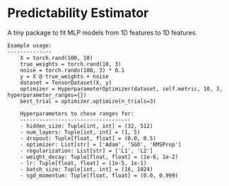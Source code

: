 # Predictability Estimator

A tiny package to fit MLP models from 1D features to 1D features. 

    Example usage:
    --------------
        X = torch.rand(100, 10) 
        true_weights = torch.rand(10, 3)
        noise = torch.randn(100, 3) * 0.1
        y = X @ true_weights + noise 
        dataset = TensorDataset(X, y)
        optimizer = HyperparameterOptimizer(dataset, self.metric, 10, 3, hyperparameter_ranges={})
        best_trial = optimizer.optimize(n_trials=3)

        Hyperparameters to chose ranges for:
        -----------------------------------
        - hidden_size: Tuple[int, int] = (32, 512)
        - num_layers: Tuple[int, int] = (1, 5)
        - dropout: Tuple[float, float] = (0.0, 0.5)
        - optimizer: List[str] = ['Adam', 'SGD', 'RMSProp']
        - regularization: List[str] = ['L1', 'L2']
        - weight_decay: Tuple[float, float] = (1e-6, 1e-2)
        - lr: Tuple[float, float] = (1e-5, 1e-1)
        - batch_size: Tuple[int, int] = (16, 1024)
        - sgd_momentum: Tuple[float, float] = (0.0, 0.999)
